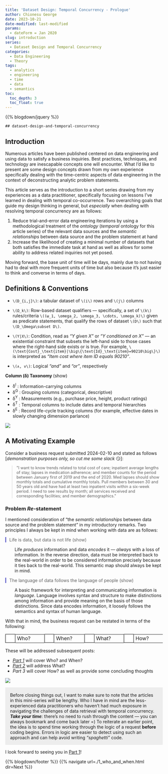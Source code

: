 ```yaml
---
title: 'Dataset Design: Temporal Concurrency - Prologue'
author: Chionesu George
date: 2023-10-21
date-modified: last-modified
params:
  - dateForm = Jan 2020
slug: introduction
series: 
  - Dataset Design and Temporal Concurrency
categories:
  - Data Engineering
  - Theory
tags:
  - analytics
  - engineering
  - time
  - data
  - semantics
toc:
  toc_depth: 3
  toc_float: true
---
```


{{% blogdown/jquery %}}

    ## dataset-design-and-temporal-concurrency

<link rel="stylesheet" href="/markdown.css"/>
<script src="/markdown.js"></script>

## Introduction

Numerous articles have been published centered on data engineering and using data to satisfy a business inquiries. Best practices, techniques, and technology are inescapable concepts one will encounter. What I’d like to present are some design concepts drawn from my own experience specifically dealing with the time-centric aspects of data engineering in the context of deconstructing analytic problem statements.

This article serves as the introduction to a short series drawing from my experiences as a data practitioner, specifically focusing on lessons I’ve learned in dealing with temporal co-occurrence. Two overarching goals that guide my design thinking in general, but *especially* when dealing with resolving temporal concurrency are as follows:

1.  Reduce trial-and-error data engineering iterations by using a methodological treatment of the *ontology* (*temporal* ontology for this article series) of the relevant data sources and the *semantic relationships* between data source and the problem statement at hand
2.  Increase the likelihood of creating a minimal number of datasets that both satisfies the immediate task at hand as well as allows for some ability to address related inquiries not yet posed.

Moving forward, the base unit of time will be days, mainly due to not having had to deal with more frequent units of time but also because it’s just easier to think and converse in terms of days.

## Definitions & Conventions

- <span class="def_sym">`\(D_{i,j}\)`</span>: a tabular dataset of `\(i\)` rows and `\(j\)` columns

- <span class="def_sym">`\(Ω_k\)`</span>: Row-based dataset qualifiers — specifically, a set of `\(k\)` rules/criteria `\((ω_1, \omega_2, \omega_3, \cdots, \omega_k)\)` given as predicate statements, that qualify the rows of dataset `\(D\)` such that `\(D_\Omega\subset D\)`.

- <span class="def_sym">`\(Y|X\)`</span>: Condition, read as *“Y given X”* or *“Y conditioned on X”* — an existential constraint that subsets the left-hand side to those cases where the right-hand side exists or is true. For example, `\(\text{Cost}_\text{item}|\big\{\text{Id}_\text{item}=90210\big\}\)` is interpreted as *“Item cost where item ID equals 90210”*.

- <span class="def_sym">`\(∧, ∨\)`</span>: Logical *“and”* and *“or”*, respectively

<p>
<b>Column (&delta;) Taxonomy </b>
<span role="toggle" context="definition" toggleGroup="0" class="">
&#10;<hint toggleGroup="0">(show)</hint>
</span>
</p>
<p>
<ul toggleGroup="0" context="definition">
<li id="msg_tax_I">
<span class="def_sym">&delta;<sup>I</sup></span>
: Information-carrying columns
</li>
<li id="msg_tax_G">
<span class="def_sym">&delta;<sup>G</sup></span>
: Grouping columns (categorical, descriptive)
</li>
<li id="msg_tax_Y">
<span class="def_sym">&delta;<sup>Y</sup></span>
: Measurements (e.g., purchase price, height, product ratings)
</li>
<li id="msg_tax_T">
<span class="def_sym">&delta;<sup>T</sup></span>
: Temporal columns to include dates and temporal hierarchies
</li>
<li id="msg_tax_E">
<span class="def_sym">&delta;<sup>E</sup></span>
: Record life-cycle tracking columns (for example, effective dates in slowly changing dimension parlance)
</li>
</ul>
</p>

<img src="/decorative_line.png" class="decorative-line" />

## A Motivating Example

Consider a business request submitted 2024-02-10 and stated as follows \[*demonstration purposes only, so cut me some slack* 😏\]:

<blockquote class="speech" style="font-size: 0.9em; " id="msg_problem">"I want to know trends related to total cost of care; inpatient average lengths of stay; lapses in medication adherence; and member counts for the period between January first of 2019 and the end of 2020. Med lapses should show monthly totals and cumulative monthly totals. Pull members between 30 and 50 years old and have had at least two inpatient visits within a six-week period. I need to see results by month; all services received and corresponding facilities; and member demographics."</blockquote>

### Problem *Re*-statement

I mentioned consideration of <span class="speech">“the *semantic relationships* between data source and the problem statement”</span> in my introductory remarks. Two principles I always be kept in mind when working with data are as follows:

<blockquote class="speech" style="border-left: solid 3px #6666CC; padding-left: 10px; margin-left: 0px; ">
<span role="toggle" context="problemStatement" toggleGroup="1" class="">
Life is data, but data is not life  
<hint toggleGroup="1">(show)</hint>
</span>
</blockquote>
<p style="margin-left:30px; " context="problemStatement" toggleGroup="1">Life <i>produces</i> information and data <i>encodes</i> it &mdash; <i>always</i> with a loss of information. In the reverse direction, data must be interpreted back to the real-world in order to be considered information precisely because it ties back to the real-world. This semantic map should always be kept in mind.</p>
<blockquote class="speech" style="border-left: solid 3px #6666CC; padding-left: 10px; margin-left: 0px; ">
<span role="toggle" context="problemStatement" toggleGroup="2" class="">
The language of data follows the language of people  
<hint toggleGroup="2">(show)</hint>
</span>
</blockquote>
<p style="margin-left:30px; " context="problemStatement" toggleGroup="2">A basic framework for interpreting and communicating information is <i>language</i>. Language involves syntax and structure to make distinctions among information and provide meaning on the basis of those distinctions.  Since data encodes information, it loosely follows the semantics and syntax of human language.</p>

With that in mind, the business request can be restated in terms of the following:

<table>
<tr>
<td style="background-color:#FFFFFF; width:20px; height:20px; border:outset #999999 2px; "></td>
<td style="width:100px; padding-left:5px; align:right">Who?</td>
<td style="background-color:#FFFFFF; width:20px; height:20px; border:outset #999999 2px; "></td>
<td style="width:100px; padding-left:5px; align:right">When?</td>
<td style="background-color:#FFFFFF; width:20px; height:20px; border:outset #999999 2px; "></td>
<td style="width:100px; padding-left:5px; align:right">What?</td>
<td style="background-color:#FFFFFF; width:20px; height:20px; border:outset #999999 2px; "></td>
<td style="width:100px; padding-left:5px; align:right">How?</td>
</tr>
</table>

These will be addressed subsequent posts:

- *<a href="../who-and-when" target="_blank">Part 1</a>* will cover <span class="speech">Who?</span> and <span class="speech">When?</span>
- *<a href="../what" target="_blank">Part 2</a>* will address <span class="speech">What?</span>
- *Part 3* will cover <span class="speech">How?</span> as well as provide some concluding thoughts

<img src="/decorative_line.png" class="decorative-line" />

<span class="speech" style="display:block; padding: 1.1em; font-size:1em; background-color:#CCCCCC55;">Before closing things out, I want to make sure to note that the articles in this mini-series *will* be lengthy. Who I have in mind are the less-experienced data practitioners who haven’t had much exposure in navigating the challenges of data retrieval with temporal concurrency. ***Take your time***: there’s no need to rush through the content — you can always bookmark and come back later =) To reiterate an earlier point, the idea is to spend time working through the logic of a request **before** coding begins. Errors in logic are easier to detect using such an approach and can help avoid writing *“spaghetti”* code.</span>

I look forward to seeing you in [Part 1](../who-and-when)!

{{% blogdown/footer %}} {{% navigate url=./1_who_and_when.html dir=Next %}}
